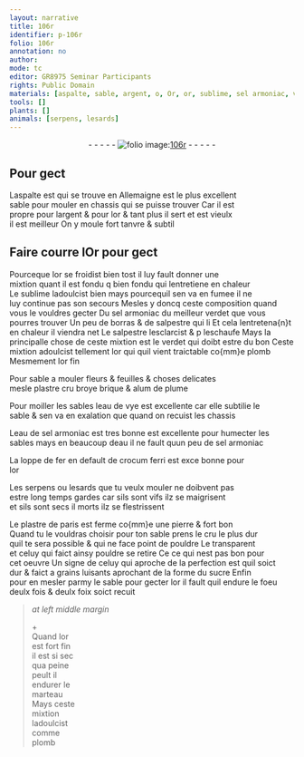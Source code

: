 ```yaml
---
layout: narrative
title: 106r
identifier: p-106r
folio: 106r
annotation: no
author:
mode: tc
editor: GR8975 Seminar Participants
rights: Public Domain
materials: [aspalte, sable, argent, o, Or, or, sublime, sel armoniac, verdet, borras, salpestre, plastre, brique, alum de plume, sables, eau de vye, eau de sel armoniac, eau, loppe de fer, crocum ferri, plastre de paris, pierre, plomb]
tools: []
plants: []
animals: [serpens, lesards]
---
```


<div class="folio" align="center">- - - - - <a href="http://gallica.bnf.fr/ark:/12148/btv1b10500001g/f217.image" target="_blank"><img src="https://cu-mkp.github.io/2017-workshop-edition/assets/photo-icon.png" alt="folio image: " style="display:inline-block; margin-bottom:-3px;"/>106r</a> - - - - - </div>  
  

## Pour gect

 
L<span class="m">aspalte</span> <span class="del">est</span> qui se trouve en <span class="pl">Allemaigne</span> est le plus excellent<br/> <span class="m">sable</span> pour mouler en chassis qui se puisse trouver Car il est<br/> propre pour l<span class="m">argent</span> & pour l<span class="m">o</span>r & tant plus il sert et est vieulx<br/> il est meilleur On y moule fort tanvre & subtil
 
 
  

## Faire courre l<span class="m">Or</span> pour gect

 
Pourceque l<span class="m">or</span> se froidist bien tost il luy fault donner une<br/> mixtion quant il est <span class="del">fondu q</span> bien fondu qui lentretiene en chaleur<br/> Le <span class="m">sublime</span> ladoulcist bien mays pourcequil sen va en fumee il ne<br/> luy continue pas son secours Mesles y doncq ceste composition quand<br/> vous le vouldres gecter Du <span class="m">sel armoniac</span> du meilleur <span class="m">verdet</span> que vous<br/> pourres trouver Un peu de <span class="m">borras</span> & de <span class="m">salpestre</span> <span class="del">qui li</span> Et cela lentretena{n}t<br/> en chaleur il viendra net Le <span class="m">salpestre</span> lesclarcist & <span class="del">p</span> leschaufe Mays la<br/> principalle chose de ceste mixtion est le <span class="m">verdet</span> qui doibt estre du bon Ceste<br/> mixtion adoulcist tellement l<span class="m">or</span> <span class="del">qui</span> quil vient traictable co{mm}e plomb Mesmement l<span class="m">or</span> fin
 
Pour <span class="m">sable</span> a mouler fleurs & feuilles & choses delicates<br/> mesle <span class="m">plastre</span> cru broye <span class="m">brique</span> & <span class="m">alum de plume</span>
 
Pour moiller les <span class="m">sables</span> l<span class="m">eau de vye</span> est excellente car elle subtilie le<br/> <span class="m">sable</span> & sen va en exalation <span class="del">que</span> quand on recuist les chassis
 
L<span class="m">eau de sel armoniac</span> est tres bonne est excellente pour humecter les<br/> <span class="m">sables</span> mays en beaucoup d<span class="m">eau</span> il ne fault quun peu de <span class="m">sel armoniac</span>
 
La <span class="m">loppe de fer</span> en default de <span class="m">crocum ferri</span> est <span class="del">exce</span> bonne pour<br/> l<span class="m">or</span>
 
Les <span class="al">serpens</span> ou <span class="al">lesards</span> que tu veulx mouler ne doibvent pas<br/> estre long temps gardes car sils sont vifs ilz se maigrisent<br/> et sils sont <span class="del">secs il</span> morts ilz se flestrissent
 
Le <span class="m">plastre de paris</span> est ferme co{mm}e une <span class="m">pierre</span> & fort bon<br/> Quand tu le vouldras choisir pour ton <span class="m">sable</span> prens le cru le plus dur<br/> quil te sera possible & qui ne face point de pouldre Le transparent<br/> et celuy qui faict ainsy pouldre se retire <span class="del">Ce</span> ce qui nest pas bon pour<br/> cet oeuvre Un signe de celuy qui aproche de la perfection est quil soict<br/> dur & faict a grains luisants aprochant de la forme du sucre Enfin<br/> pour en mesler parmy le <span class="m">sable</span> pour gecter l<span class="m">or</span> il fault quil endure le foeu<br/> deulx fois & deulx foix soict recuit
 
> *at left middle margin*
> 
> 
>   \+<br/> Quand l<span class="m">or</span><br/> est fort fin<br/> il est si sec<br/> qua peine<br/> peult il<br/> endurer le<br/> marteau<br/> Mays ceste<br/> mixtion<br/> ladoulcist<br/> comme<br/> <span class="m">plomb</span> 
 
